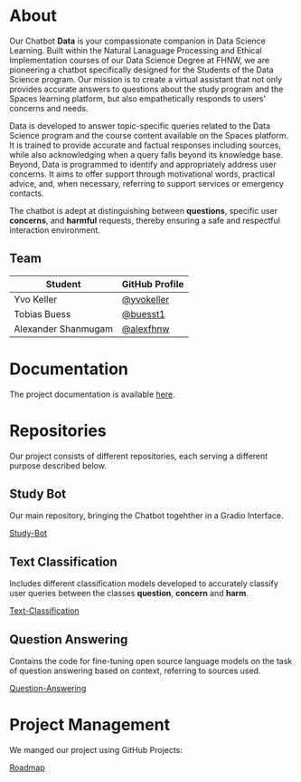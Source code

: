 # About

Our Chatbot **Data** is your compassionate companion in Data Science Learning. Built within the Natural Lanaguage Processing and Ethical Implementation courses of our Data Science Degree at FHNW, we are pioneering a chatbot specifically designed for the Students of the Data Science program. Our mission is to create a virtual assistant that not only provides accurate answers to questions about the study program and the Spaces learning platform, but also empathetically responds to users' concerns and needs.

Data is developed to answer topic-specific queries related to the Data Science program and the course content available on the Spaces platform. It is trained to provide accurate and factual responses including sources, while also acknowledging when a query falls beyond its knowledge base. Beyond, Data is programmed to identify and appropriately address user concerns. It aims to offer support through motivational words, practical advice, and, when necessary, referring to support services or emergency contacts.

The chatbot is adept at distinguishing between **questions**, specific user **concerns**, and **harmful** requests, thereby ensuring a safe and respectful interaction environment.

## Team
| Student | GitHub Profile |
| ------- | ------------- |
| Yvo Keller | [@yvokeller](https://github.com/yvokeller) |
| Tobias Buess | [@buesst1](https://github.com/buesst1) |
| Alexander Shanmugam | [@alexfhnw](https://github.com/alexfhnw) |

# Documentation

The project documentation is available [here](https://github.com/NLP-Challenges/Study-Bot/blob/main/docs/DOCUMENTATION.md).

# Repositories

Our project consists of different repositories, each serving a different purpose described below.

## Study Bot

Our main repository, bringing the Chatbot togehther in a Gradio Interface.

[Study-Bot](https://github.com/NLP-Challenges/Study-Bot)

## Text Classification

Includes different classification models developed to accurately classify user queries between the classes **question**, **concern** and **harm**.

[Text-Classification](https://github.com/NLP-Challenges/Text-Classification)

## Question Answering

Contains the code for fine-tuning open source language models on the task of question answering based on context, referring to sources used.

[Question-Answering](https://github.com/NLP-Challenges/llm-qa-path)

# Project Management

We manged our project using GitHub Projects:

[Roadmap](https://github.com/orgs/NLP-Challenges/projects/1)
